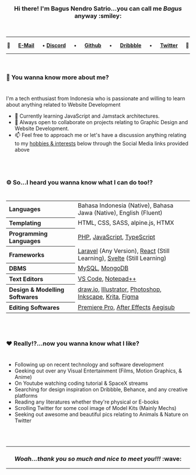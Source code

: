 <br>

<h3 align="center">
	Hi there! I'm Bagus Nendro Satrio...you can call me <em>Bagus</em> anyway :smiley:
</h3>

<br>

***

<p align="center">  	
	💠 &emsp; 
	<a href="mailto:workstuff.bagus@gmail.com" target="_blank" rel="noreferrer"><b>E-Mail</b></a>
	&emsp;
	•
	<a href="https://discord.com/users/RYS" target="_blank" rel="noreferrer"><b>Discord</b></a>
	&emsp;
	•
	&emsp;
	<a href="https://www.github.com/bagusnendro" target="_blank" rel="noreferrer"><b>Github</b></a>
	&emsp;
	•
	&emsp;
	<a href="https://www.dribbble.com/nendrowww" target="_blank" rel="noreferrer"><b>Dribbble</b></a>
	&emsp;
	•
	&emsp;
	<a href="https://www.twitter.com/nendro_dev" target="_blank" rel="noreferrer"><b>Twitter</b></a>
	&emsp; 💠
</p>
	
***

<br>

### :rocket: You wanna know more about me?
#
I'm a tech enthusiast from Indonesia who is passionate and willing to learn about anything related to Website Development

*   📖	Currently learning JavaScript and Jamstack architectures.
*   🤝	Always open to collaborate on projects relating to Graphic Design and Website Development.
*   📫	Feel free to approach me or let's have a discussion anything relating to my [hobbies & interests](https://github.com/bagusnendro#heart-reallynow-you-wanna-know-what-i-like) below through the Social Media links provided above

<br>
<br>

### :gear: So...I heard you wanna know what I can do too!?
#
<table>
  <tr align="left">
    <th>Languages</th>
    <td>Bahasa Indonesia (Native), Bahasa Jawa (Native), English (Fluent)</td>
  </tr>
  <tr align="left">
	  <th>Templating</th>
	  <td>HTML, CSS, SASS, alpine.js, HTMX</td>
  </tr>	
  <tr align="left">
	  <th>Programming Languages</th>
	  <td>
		  <a href="https://www.php.net/" target="_blank" rel="noreferrer">PHP</a>, 
		  <a href="https://www.javascript.com/" target="_blank" rel="noreferrer">JavaScript</a>, 
		  <a href="https://www.typescriptlang.org/" target="_blank" rel="noreferrer">TypeScript</a>
	  </td>
  </tr>
  <tr align="left">
	  <th>Frameworks</th>
		<td>
			<a href="https://laravel.com/" target="_blank" rel="noreferrer">Laravel</a> (Any Version), 
			<a href="https://reactjs.org/" target="_blank" rel="noreferrer"> React</a> (Still Learning), 
			<a href="https://svelte.dev/" target="_blank" rel="noreferrer">Svelte</a> (Still Learning)
		</td>
  </tr>
  <tr align="left">	  
	  <th>DBMS</th>
	  <td>
		  <a href="https://www.mysql.com/" target="_blank" rel="noreferrer">MySQL</a>, 
		  <a href="https://www.mongodb.com/" target="_blank" rel="noreferrer">MongoDB</a>
	  </td>
  </tr>
	<tr align="left">
	  <th>Text Editors</th>
		<td>
			<a href="https://code.visualstudio.com/" target="_blank" rel="noreferrer"> VS Code</a>, 
			<a href="https://notepad-plus-plus.org/" target="_blank" rel="noreferrer">Notepad++</a>
		</td>
	</tr>
	<tr align="left">
	  <th>Design & Modelling Softwares</th>
		<td>
			<a href="https://www.draw.io/" target="_blank" rel="noreferrer">draw.io</a>, 
			<a href="https://www.adobe.com/products/illustrator.html" target="_blank" rel="noreferrer">Illustrator</a>, 
			<a href="https://www.adobe.com/products/photoshop.html" target="_blank" rel="noreferrer">Photoshop</a>, 
			<a href="https://inkscape.org/id/" target="_blank" rel="noreferrer">Inkscape</a>, 
			<a href="https://krita.org/en/" target="_blank" rel="noreferrer">Krita</a>, 
			<a href="https://www.figma.com/" target="_blank" rel="noreferrer">Figma</a>
		</td>
	</tr>
	<tr align="left">
	  <th>Editing Softwares</th>
    <td>
		<a href="https://www.adobe.com/products/premiere.html" target="_blank" rel="noreferrer">Premiere Pro</a>, 
		<a href="https://www.adobe.com/products/aftereffects.html" target="_blank" rel="noreferrer">After Effects</a>
		<a href="https://github.com/Aegisub/Aegisub/" target="_blank" rel="noreferrer">Aegisub</a>
	</td>
  </tr>
</table>

<br>
<br>

### :heart: Really!?...now you wanna know what I like?
#
*	Following up on recent technology and software development
*	Geeking out over any Visual Entertainment (Films, Motion Graphics, & Anime)
*	On Youtube watching coding tutorial & SpaceX streams
*	Searching for design inspiration on Dribbble, Behance, and any creative platforms
*	Reading any literatures whether they're physical or E-books
*	Scrolling Twitter for some cool image of Model Kits (Mainly Mechs)
*	Seeking out awesome and beautiful pics relating to Animals & Nature on Twitter

<br>
<br>

***

<h3 align="center">
	<em>Woah...thank you so much and nice to meet you!!!</em> :wave:
</h3>

***
